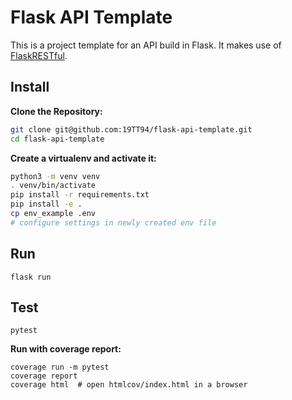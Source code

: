 # Flask API Template

This is a project template for an API build in Flask. It makes use of [FlaskRESTful](https://flask-restful.readthedocs.io/en/latest/quickstart.html).

## Install

**Clone the Repository:**
```bash
git clone git@github.com:19TT94/flask-api-template.git
cd flask-api-template
```

**Create a virtualenv and activate it:**
```bash
python3 -m venv venv
. venv/bin/activate
pip install -r requirements.txt
pip install -e .
cp env_example .env
# configure settings in newly created env file
```

## Run
`flask run`

## Test
`pytest`

**Run with coverage report:**
```
coverage run -m pytest
coverage report
coverage html  # open htmlcov/index.html in a browser
```